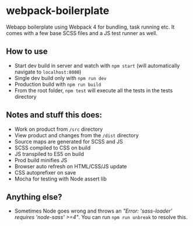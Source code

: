 # webpack-boilerplate
Webapp boilerplate using Webpack 4 for bundling, task running etc.  It comes with a few base SCSS files and a JS test runner as well.

## How to use
* Start dev build in server and watch with `npm start` (will automatically navigate to `localhost:8080`)
* Single dev build only with `npm run dev`
* Production build with `npm run build`
* From the root folder, `npm test` will execute all the tests in the tests directory

## Notes and stuff this does:
* Work on product from `/src` directory
* View product and changes from the `/dist` directory
* Source maps are generated for SCSS and JS
* SCSS compiled to CSS on build
* JS transpiled to ES5 on build
* Prod build minifies JS
* Browser auto refresh on HTML/CSS/JS update
* CSS autoprefixer on save
* Mocha for testing with Node assert lib

## Anything else?
* Sometimes Node goes wrong and throws an _"Error: 'sass-loader' requires 'node-sass' >=4"_.  You can run `npm run unbreak` to resolve this.